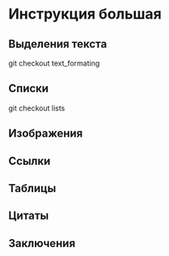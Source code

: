 # Инструкция большая
## Выделения текста
git checkout text_formating
## Списки
git checkout lists
## Изображения
## Ссылки
## Таблицы
## Цитаты
## Заключения